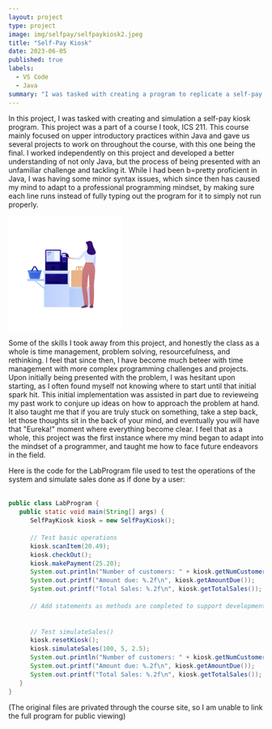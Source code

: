 ```yaml
---
layout: project
type: project
image: img/selfpay/selfpaykiosk2.jpeg
title: "Self-Pay Kiosk"
date: 2023-06-05
published: true
labels:
  - VS Code
  - Java
summary: "I was tasked with creating a program to replicate a self-pay kiosk using two different files in Java."
---
```



  In this project, I was tasked with creating and simulation a self-pay kiosk program. This project was a part of a course I took, ICS 211. This course mainly focused on upper introductory practices within Java and gave us several projects to work on throughout the course, with this one being the final. I worked independently on this project and developed a better understanding of not only Java, but the process of being presented with an unfamiliar challenge and tackling it. While I had been b=pretty proficient in Java, I was having some minor syntax issues, which since then has caused my mind to adapt to a professional programming mindset, by making sure each line runs instead of fully typing out the program for it to simply not run properly.

<img width="225px" 
     class="rounded float-start pe-4" 
     src="../img/selfpay/selfpaykiosk1.jpeg" >

  Some of the skills I took away from this project, and honestly the class as a whole is time management, problem solving, resourcefulness, and rethinking. I feel that since then, I have become much beteer with time management with more complex programming challenges and projects. Upon initially being presented with the problem, I was hesitant upon starting, as I often found myself not knowing where to start until that initial spark hit. This initial implementation was assisted in part due to revieweing my past work to conjure up ideas on how to approach the problem at hand. It also taught me that if you are truly stuck on something, take a step back, let those thoughts sit in the back of your mind, and eventually you will have that "Eureka!" moment where everything become clear. I feel that as a whole, this project was the first instance where my mind began to adapt into the mindset of a programmer, and taught me how to face future endeavors in the field.

Here is the code for the LabProgram file used to test the operations of the system and simulate sales done as if done by a user:

```java

public class LabProgram {
   public static void main(String[] args) {
      SelfPayKiosk kiosk = new SelfPayKiosk();
      
      // Test basic operations
      kiosk.scanItem(20.49);
      kiosk.checkOut();
      kiosk.makePayment(25.20);
      System.out.println("Number of customers: " + kiosk.getNumCustomers());
      System.out.printf("Amount due: %.2f\n", kiosk.getAmountDue());
      System.out.printf("Total Sales: %.2f\n", kiosk.getTotalSales());
 
      // Add statements as methods are completed to support development mode testing
      
      
      // Test simulateSales()
      kiosk.resetKiosk();
      kiosk.simulateSales(100, 5, 2.5); 
      System.out.println("Number of customers: " + kiosk.getNumCustomers());
      System.out.printf("Amount due: %.2f\n", kiosk.getAmountDue());
      System.out.printf("Total Sales: %.2f\n", kiosk.getTotalSales());
   }
}
```
(The original files are privated through the course site, so I am unable to link the full program for public viewing)
